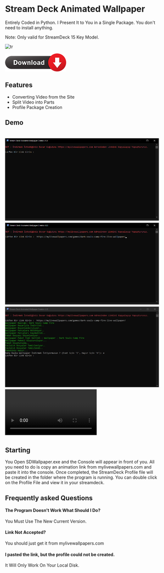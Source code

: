 
# Stream Deck Animated Wallpaper 

Entirely Coded in Python. I Present It to You in a Single Package. You don't need to install anything.

Note: Only valid for StreamDeck 15 Key Model.

![tr](https://img.shields.io/github/downloads/osmancitci/StreamDeckAnimatedWallpaper/total?color=HSL%28230%C2%B0%2C%200%25%2C%2050%25%29&label=Downloads)

[![tr](https://github.com/osmancitci/GrandRp-Farm/blob/main/Template/Download.png?raw=true)](https://github.com/osmancitci/StreamDeckAnimatedWallpaper/releases/download/v1.0/SDWallpaper.exe)

## Features

- Converting Video from the Site
- Split Video into Parts
- Profile Package Creation
  
## Demo


![1](https://github.com/osmancitci/StreamDeckAnimatedWallpaper/blob/main/Picture/1.png?raw=true)
![2](https://github.com/osmancitci/StreamDeckAnimatedWallpaper/blob/main/Picture/2.png?raw=true)
![3](https://github.com/osmancitci/StreamDeckAnimatedWallpaper/blob/main/Picture/3.png?raw=true)
![4](https://github.com/osmancitci/StreamDeckAnimatedWallpaper/blob/main/Picture/SDAnimation.mp4?raw=true)
=======


## Starting

You Open SDWallpaper.exe and the Console will appear in front of you. All you need to do is copy an animation link from mylivewallpapers.com and paste it into the console. Once completed, the StreamDeck Profile file will be created in the folder where the program is running. You can double click on the Profile File and view it in your streamdeck.

  
## Frequently asked Questions

#### The Program Doesn't Work What Should I Do?

You Must Use The New Current Version.

#### Link Not Accepted?

You should just get it from mylivewallpapers.com

#### I pasted the link, but the profile could not be created.

It Will Only Work On Your Local Disk.


